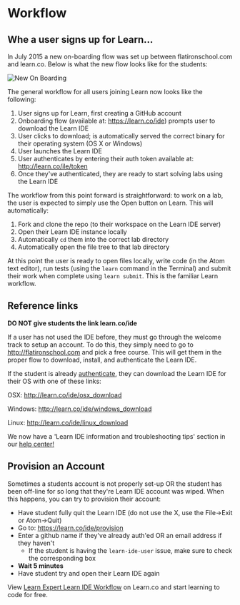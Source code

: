 # Workflow 

## Whe a user signs up for Learn...


In July 2015 a new on-boarding flow was set up between flatironschool.com and learn.co. Below is what the new flow looks like for the students:

![New On Boarding ](https://s3.amazonaws.com/learn-experts/new-onboarding.png "New On Boarding")

The general workflow for all users joining Learn now looks like the following:

1. User signs up for Learn, first creating a GitHub account
2. Onboarding flow (available at: https://learn.co/ide) prompts user to download the Learn IDE
3. User clicks to download; is automatically served the correct binary for their operating system (OS X or Windows)
4. User launches the Learn IDE
5. User authenticates by entering their auth token available at: http://learn.co/ile/token
6. Once they've authenticated, they are ready to start solving labs using the Learn IDE

The workflow from this point forward is straightforward: to work on a lab, the user is expected to simply use the Open button on Learn. This will automatically:

1. Fork and clone the repo (to their workspace on the Learn IDE server)
2. Open their Learn IDE instance locally
3. Automatically `cd` them into the correct lab directory
4. Automatically open the file tree to that lab directory

At this point the user is ready to open files locally, write code (in the Atom text editor), run tests (using the `learn` command in the Terminal) and submit their work when complete using `learn submit`. This is the familiar Learn workflow.

## Reference links

**DO NOT give students the link learn.co/ide**

If a user has not used the IDE before, they must go through the welcome track to setup an account. To do this, they simply need to go to http://flatironschool.com and pick a free course. This will get them in the proper flow to download, install, and authenticate the Learn IDE.

If the student is already [authenticate](https://github.com/flatiron-labs/learn-support/blob/master/onboardin-flow.md#student-cannot-download-the-learn-ide), they can download the Learn IDE for their OS with one of these links:

OSX: http://learn.co/ide/osx_download

Windows: http://learn.co/ide/windows_download

Linux: http://learn.co/ide/linux_download

We now have a 'Learn IDE information and troubleshooting tips' section in our [help center!](https://learn.co/help-center)

## Provision an Account

Sometimes a students account is not properly set-up OR the student has been off-line for so long that they're Learn IDE account was wiped. When this happens, you can try to provision their account:

- Have student fully quit the Learn IDE (do not use the X, use the File->Exit or Atom->Quit)
- Go to: https://learn.co/ide/provision
- Enter a github name if they've already auth'ed OR an email address if they haven't
  - If the student is having the `learn-ide-user` issue, make sure to check the corresponding box
- **Wait 5 minutes**
- Have student try and open their Learn IDE again



<p class='util--hide'>View <a href='https://learn.co/lessons/learn-expert-learn-ide-workflow'>Learn Expert Learn IDE Workflow</a> on Learn.co and start learning to code for free.</p>
